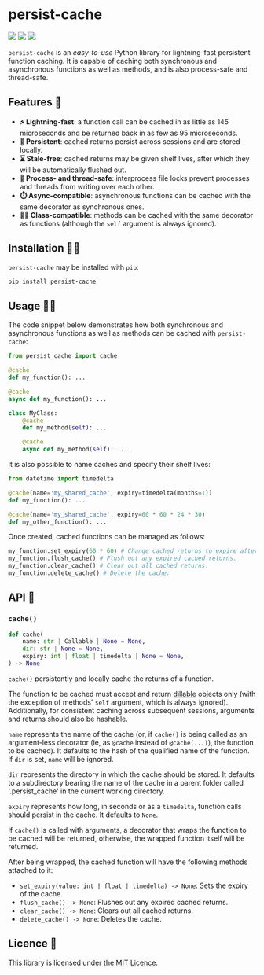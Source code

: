 # persist-cache
<a href="https://pypi.org/project/persist-cache/" alt="PyPI Version"><img src="https://img.shields.io/pypi/v/persist-cache"></a> <a href="https://github.com/umarbutler/persist-cache/actions/workflows/ci.yml" alt="Build Status"><img src="https://img.shields.io/github/actions/workflow/status/umarbutler/persist-cache/ci.yml?branch=main"></a> <a href="https://app.codecov.io/gh/umarbutler/persist-cache" alt="Code Coverage"><img src="https://img.shields.io/codecov/c/github/umarbutler/persist-cache"></a> <!-- <a href="https://pypistats.org/packages/persist-cache" alt="Downloads"><img src="https://img.shields.io/pypi/dm/persist-cache"></a> -->

`persist-cache` is an *easy-to-use* Python library for lightning-fast persistent function caching. It is capable of caching both synchronous and asynchronous functions as well as methods, and is also process-safe and thread-safe.

## Features 🎯
- **⚡ Lightning-fast**: a function call can be cached in as little as 145 microseconds and be returned back in as few as 95 microseconds.
- **💽 Persistent**: cached returns persist across sessions and are stored locally.
- **⌛ Stale-free**: cached returns may be given shelf lives, after which they will be automatically flushed out.
- **🦺 Process- and thread-safe**: interprocess file locks prevent processes and threads from writing over each other.
- **⏱️ Async-compatible**: asynchronous functions can be cached with the same decorator as synchronous ones.
- **👨‍🏫 Class-compatible**: methods can be cached with the same decorator as functions (although the `self` argument is always ignored).

## Installation 🧑‍🔧
`persist-cache` may be installed with `pip`:
```bash
pip install persist-cache
```

## Usage 👩‍💻
The code snippet below demonstrates how both synchronous and asynchronous functions as well as methods can be cached with `persist-cache`:
```python
from persist_cache import cache

@cache
def my_function(): ...

@cache
async def my_function(): ...

class MyClass:
    @cache
    def my_method(self): ...

    @cache
    async def my_method(self): ...
```

It is also possible to name caches and specify their shelf lives:
```python
from datetime import timedelta

@cache(name='my_shared_cache', expiry=timedelta(months=1))
def my_function(): ...

@cache(name='my_shared_cache', expiry=60 * 60 * 24 * 30)
def my_other_function(): ...
```

Once created, cached functions can be managed as follows:
```python
my_function.set_expiry(60 * 60) # Change cached returns to expire after an hour.
my_function.flush_cache() # Flush out any expired cached returns.
my_function.clear_cache() # Clear out all cached returns.
my_function.delete_cache() # Delete the cache.
```

## API 🧩
### `cache()`
```python
def cache(
    name: str | Callable | None = None,
    dir: str | None = None,
    expiry: int | float | timedelta | None = None,
) -> None
```

`cache()` persistently and locally cache the returns of a function.
    
The function to be cached must accept and return [dillable](https://dill.readthedocs.io/en/latest/) objects only (with the exception of methods' `self` argument, which is always ignored). Additionally, for consistent caching across subsequent sessions, arguments and returns should also be hashable.
    
`name` represents the name of the cache (or, if `cache()` is being called as an argument-less decorator (ie, as `@cache` instead of `@cache(...)`), the function to be cached). It defaults to the hash of the qualified name of the function. If `dir` is set, `name` will be ignored.

`dir` represents the directory in which the cache should be stored. It defaults to a subdirectory bearing the name of the cache in a parent folder called '.persist_cache' in the current working directory.
        
`expiry` represents how long, in seconds or as a `timedelta`, function calls should persist in the cache. It defaults to `None`.

If `cache()` is called with arguments, a decorator that wraps the function to be cached will be returned, otherwise, the wrapped function itself will be returned.

After being wrapped, the cached function will have the following methods attached to it:
- `set_expiry(value: int | float | timedelta) -> None`: Sets the expiry of the cache.
- `flush_cache() -> None`: Flushes out any expired cached returns.
- `clear_cache() -> None`: Clears out all cached returns.
- `delete_cache() -> None`: Deletes the cache.

## Licence 📜
This library is licensed under the [MIT Licence](https://github.com/umarbutler/persist-cache/blob/main/LICENCE).
